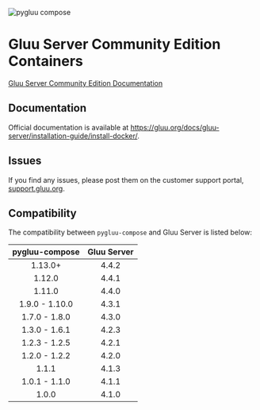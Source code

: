 ![pygluu compose](https://github.com/GluuFederation/community-edition-containers/workflows/pygluu%20compose/badge.svg?branch=4.5)
# Gluu Server Community Edition Containers

[Gluu Server Community Edition Documentation](https://gluu.org/docs/gluu-server/)

## Documentation

Official documentation is available at https://gluu.org/docs/gluu-server/installation-guide/install-docker/.

## Issues

If you find any issues, please post them on the customer support portal, [support.gluu.org](https://support.gluu.org).

## Compatibility

The compatibility between `pygluu-compose` and Gluu Server is listed below:

| pygluu-compose    | Gluu Server   |
|:-----------------:|:-------------:|
| 1.13.0+           | 4.4.2         |
| 1.12.0            | 4.4.1         |
| 1.11.0            | 4.4.0         |
| 1.9.0 - 1.10.0    | 4.3.1         |
| 1.7.0 - 1.8.0     | 4.3.0         |
| 1.3.0 - 1.6.1     | 4.2.3         |
| 1.2.3 - 1.2.5     | 4.2.1         |
| 1.2.0 - 1.2.2     | 4.2.0         |
| 1.1.1             | 4.1.3         |
| 1.0.1 - 1.1.0     | 4.1.1         |
| 1.0.0             | 4.1.0         |

